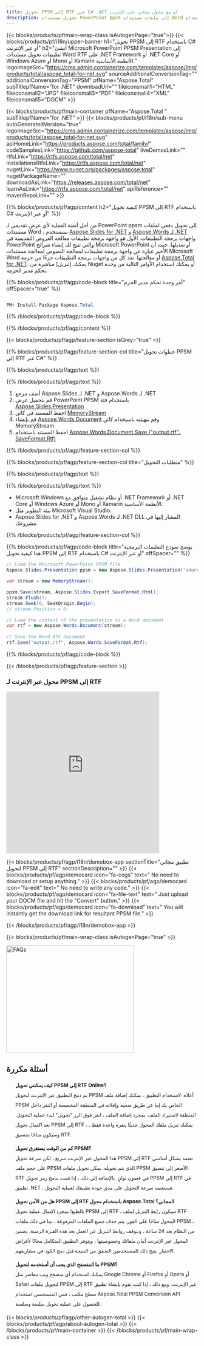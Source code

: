 ```yaml
---
title: تحويل PPSM إلى RTF عبر C# .NET أو مع محول مجاني على الإنترنت
description: تحويل مستندات PowerPoint ppsm إلى ملفات مستندات Word باستخدام C#. تحويل ملفات متعددة داخل ASP.NET أو تطبيقات .NET الأخرى.
---
```


{{< blocks/products/pf/main-wrap-class isAutogenPage="true">}}
{{< blocks/products/pf/i18n/upper-banner h1="تحويل PPSM إلى RTF باستخدام C# أو عبر الإنترنت" h2="أنشئ Microsoft PowerPoint PPSM Presentation إلى تطبيقات تحويل مستندات Word RTF على .NET Framework أو .NET Core أو Windows Azure أو Mono أو Xamarin الأنظمة الأساسية." logoImageSrc="https://cms.admin.containerize.com/templates/aspose/img/products/total/aspose_total-for-net.svg" sourceAdditionalConversionTag="" additionalConversionTag="PPSM" pfName="Aspose.Total" subTitlepfName="for .NET" downloadUrl="" fileiconsmall1="HTML" fileiconsmall2="JPG" fileiconsmall3="PDF" fileiconsmall4="XML" fileiconsmall5="DOCM" >}}

{{< blocks/products/pf/main-container pfName="Aspose.Total " subTitlepfName="for .NET" >}}
{{< blocks/products/pf/i18n/sub-menu autoGeneratedVersion="true" logoImageSrc="https://cms.admin.containerize.com/templates/aspose/img/products/total/aspose_total-for-net.svg" apiHomeLink="https://products.aspose.com/total/family/" codeSamplesLink="https://github.com/aspose-total" liveDemosLink="" rtfsLink="https://rtfs.aspose.com/total/net" installationsRtfsLink="https://rtfs.aspose.com/total/net" nugetLink="https://www.nuget.org/packages/aspose.total" nugetPackageName="" downloadAsLink="https://releases.aspose.com/total/net" learnAsLink="https://rtfs.aspose.com/total/net" apiReference="" mavenRepoLink="" >}}

{{% blocks/products/pf/agp/content h2="كيفية تحويل PPSM إلى RTF باستخدام C# أو عبر الإنترنت" %}}

من أجل أتمتة العملية لأي عرض تقديمي لـ PowerPoint ppsm إلى تحويل دفعي لملفات مستندات Word ، سنستخدم [Aspose.Slides for .NET](https://products.aspose.com/slides/net) و [Aspose.Words لـ .NET](https://products.aspose.com/words/net) واجهات برمجة التطبيقات. الأول هو واجهة برمجة تطبيقات معالجة العروض التقديمية في PowerPoint والتي تتيح لك إنشاء شرائح Microsoft PowerPoint أو تعديلها. حيث أن الأخير عبارة عن واجهة برمجة تطبيقات لمعالجة النصوص لمعالجة مستندات Microsoft Word أو معالجتها. تعد كل من واجهات برمجة التطبيقات جزءًا من حزمة [Aspose.Total for .NET](https://products.aspose.com/total/net). يمكنك [تنزيل] مباشرة  من Nuget أو يمكنك استخدام الأوامر التالية من وحدة تحكم مدير الحزمة.

{{% blocks/products/pf/agp/code-block title="أمر وحدة تحكم مدير الحزم" offSpacer="true" %}}

```cs

PM> Install-Package Aspose.Total

```

{{% /blocks/products/pf/agp/code-block %}}

{{% /blocks/products/pf/agp/content %}}

{{< blocks/products/pf/agp/feature-section isGrey="true" >}}

{{% blocks/products/pf/agp/feature-section-col title="خطوات تحويل PPSM إلى RTF عبر C#" %}}

{{% blocks/products/pf/agp/text %}}

{{% /blocks/products/pf/agp/text %}}

1. أضف مرجع Aspose.Slides لـ .NET و Aspose.Words لـ .NET
1. قم بتحميل عرض PowerPoint PPSM باستخدام فئة [Aspose.Slides.Presentation](https://apireference.aspose.com/slides/net/aspose.slides/presentation)
1. احفظ المستند في كائن [MemoryStream](https://rtfs.microsoft.com/en-us/dotnet/api/system.io.memorystream؟view=net-5.0)
1. قم بإنشاء [Aspose.Words.Document](https://apireference.aspose.com/words/net/aspose.words/document) وقم بتهيئته باستخدام كائن MemoryStream
1. احفظ المستند باستخدام [Aspose.Words.Document.Save ("output.rtf"، SaveFormat.Rtf)](https://apireference.aspose.com/words/net/aspose.words.document/save/methods/3)

{{% /blocks/products/pf/agp/feature-section-col %}}

{{% blocks/products/pf/agp/feature-section-col title="متطلبات التحويل" %}}

{{% blocks/products/pf/agp/text %}}

{{% /blocks/products/pf/agp/text %}}

- Microsoft Windows أو نظام تشغيل متوافق مع .NET Framework أو .NET Core أو Windows Azure أو Mono أو Xamarin الأنظمة الأساسية.
- بيئة التطوير مثل Microsoft Visual Studio.
- Aspose.Slides for .NET و Aspose.Words لـ .NET DLL المشار إليها في مشروعك.

{{% /blocks/products/pf/agp/feature-section-col %}}

{{% blocks/products/pf/agp/code-block title="يوضح نموذج التعليمات البرمجية هذا كيفية تحويل PPSM إلى RTF باستخدام C# أو عبر الإنترنت" offSpacer="" %}}

```cs
// Load the Microsoft PowerPoint PPSM file
Aspose.Slides.Presentation ppsm = new Aspose.Slides.Presentation("source.ppsm");

var stream = new MemoryStream();

ppsm.Save(stream, Aspose.Slides.Export.SaveFormat.Html);
stream.Flush();
stream.Seek(0, SeekOrigin.Begin);
// stream.Position = 0;

// Load the content of the presentation to a Word document
var rtf = new Aspose.Words.Document(stream);
      
// Save the Word RTF document
rtf.Save("output.rtf", Aspose.Words.SaveFormat.Rtf);

```

{{% /blocks/products/pf/agp/code-block %}}

{{< /blocks/products/pf/agp/feature-section >}}

<div class="container-fluid agp-content bg-white aboutfile box-1 vh100 section nopbtm">
<div class=container>
<div class=row>
<div class="demobox tc col-md-12 padding-0">

<h3>محول عبر الإنترنت لـ PPSM إلى RTF</h3>

<iframe style="border: none; height: 426px;" scrolling="no" src="https://total-conversion-app-65z5r2lp.qa.k8s.dynabic.com/?to=rtf&from=ppsm" id="child-iframe" width="80%"></iframe>

</div></div>
</div></div>


<!-- aboutfile Starts -->

{{< blocks/products/pf/agp/i18n/demobox-app sectionTitle="تطبيق مجاني لتحويل PPSM إلى RTF" sectionDescription="" >}}
        {{< blocks/products/pf/agp/democard icon="fa-cogs" text=" No need to download or setup anything." >}}
        {{< blocks/products/pf/agp/democard icon="fa-edit" text=" No need to write any code." >}}
        {{< blocks/products/pf/agp/democard icon="fa-file-text" text=" Just upload your DOCM file and hit the \"Convert\" button." >}}
        {{< blocks/products/pf/agp/democard icon="fa-download" text=" You will instantly get the download link for resultant PPSM file." >}}

{{< /blocks/products/pf/agp/i18n/demobox-app >}}

<!-- aboutfile Ends -->
{{< blocks/products/pf/main-wrap-class isAutogenPage="true" >}}
<style>.howtolist li{margin-right: 0!important;line-height: 26px;position: relative;margin-bottom: 10px;font-size: 13px;list-style-type: none;}</style>
<div class="col-md-12 tl bg-gray-dark howtolist section">
  <a class="anchor" name="faqpage"></a>
  <div class="container tl dflex" itemscope="" itemtype="https://schema.org/FAQPage">
      <div class="col-md-4 howtosectiongfx">
          <img class="social-panel-hide-on-mobile" src="https://www.groupdocs.cloud/templates/brand/images/groupdocs/conversion/groupdocs_conversion-brand.png" alt="FAQs" width="335" height="283">
      </div>
      <div class="howtosection col-md-8">
          <div>
              <h2>أسئلة مكررة</h2>
              <ul>
                  <li itemscope="" itemprop="mainEntity" itemtype="https://schema.org/Question">
                      <div>
                          <span itemprop="name"><b>كيف يمكنني تحويل PPSM إلى RTF Online؟</b></span>
                      </div>
                      <div itemscope="" itemprop="acceptedAnswer" itemtype="https://schema.org/Answer">
                          <span itemprop="text">تم دمج التطبيق عبر الإنترنت لتحويل PPSM أعلاه. لاستخدام التطبيق ، يمكنك إضافة ملف PPSM الخاص بك إما عن طريق سحبه وإفلاته في المنطقة المخصصة أو النقر داخل المنطقة لاستيراد الملف. بمجرد إضافة الملف ، انقر فوق الزر "تحويل" لبدء عملية التحويل. بعد اكتمال تحويل PPSM إلى RTF ، يمكنك تنزيل ملفك المحول حديثًا بنقرة واحدة فقط ، وسيكون متاحًا بتنسيق RTF.</span>
                      </div>
                  </li>
                  <li itemscope="" itemprop="mainEntity" itemtype="https://schema.org/Question">
                      <div>
                          <span itemprop="name"><b>كم من الوقت يستغرق تحويل PPSM؟</b></span>
                      </div>
                      <div itemscope="" itemprop="acceptedAnswer" itemtype="https://schema.org/Answer">
                          <span itemprop="text">هذا المحول عبر الإنترنت سريع ، لكن سرعة تحويل PPSM إلى RTF تعتمد بشكل أساسي على حجم ملف PPSM الذي يتم تحويله. يمكن تحويل ملفات PPSM الأصغر إلى تنسيق RTF في غضون ثوانٍ. بالإضافة إلى ذلك ، إذا قمت بدمج رمز تحويل PPSM إلى RTF في تطبيق .NET ، فستعتمد سرعة التحويل على مدى جودة تطبيقك لعملية التحويل.</span>
                      </div>
                  </li>
                  <li itemscope="" itemprop="mainEntity" itemtype="https://schema.org/Question">
                      <div>
                          <span itemprop="name"><b>هل من الآمن تحويل PPSM إلى RTF باستخدام محول Aspose.Total المجاني؟</b></span>
                      </div>
                      <div itemscope="" itemprop="acceptedAnswer" itemtype="https://schema.org/Answer">
                          <span itemprop="text">بالطبع! بمجرد اكتمال عملية تحويل PPSM إلى RTF ، سيكون رابط التنزيل لملف RTF المحول متاحًا على الفور. يتم حذف جميع الملفات المرفوعة ، بما في ذلك ملفات PPSM ، من النظام بعد 24 ساعة ، وتتوقف روابط التنزيل عن العمل بعد هذه الفترة الزمنية. يضمن المحول عبر الإنترنت أمان ملفاتك وخصوصيتها ، ويتوفر التطبيق المتكامل مجانًا لأغراض الاختبار. يتيح ذلك للمستخدمين التحقق من النتيجة قبل دمج الكود في مشاريعهم.</span>
                      </div>
                  </li>                 
                  <li itemscope="" itemprop="mainEntity" itemtype="https://schema.org/Question">
                      <div>
                          <span itemprop="name"><b>ما المتصفح الذي يجب أن أستخدمه لتحويل PPSM؟</b></span>
                      </div>
                      <div itemscope="" itemprop="acceptedAnswer" itemtype="https://schema.org/Answer">
                          <span itemprop="text">يمكنك استخدام أي متصفح ويب معاصر مثل Google Chrome أو Firefox أو Opera أو Safari لتحويل ملفات PPSM إلى RTF عبر الإنترنت. ومع ذلك ، إذا كنت تقوم بإنشاء تطبيق سطح مكتب ، فمن المستحسن استخدام Aspose.Total PPSM Conversion API للحصول على عملية تحويل سلسة وسلسة.</span>
                      </div>
                  </li>
              </ul>
          </div>
      </div>
  </div>
{{< blocks/products/pf/agp/other-autogen-total >}}
{{< blocks/products/pf/agp/about-autogen-total >}}
{{< /blocks/products/pf/main-container >}}
{{< /blocks/products/pf/main-wrap-class >}}
